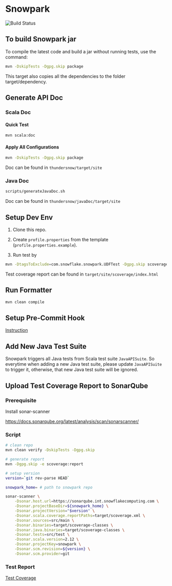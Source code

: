 # Snowpark

![Build Status](https://github.com/snowflakedb/thundersnow/workflows/precommit%20test/badge.svg)

## To build Snowpark jar
To compile the latest code and build a jar without running tests, use the command:

```bash 
mvn -DskipTests -Dgpg.skip package
```
This target also copies all the dependencies to the folder target/dependency.

## Generate API Doc
### Scala Doc
#### Quick Test
```bash
mvn scala:doc
```

#### Apply All Configurations
```bash
mvn -DskipTests -Dgpg.skip package
```

Doc can be found in `thundersnow/target/site`

### Java Doc

```bash
scripts/generateJavaDoc.sh
```

Doc can be found in `thundersnow/javaDoc/target/site`

## Setup Dev Env

1. Clone this repo.

2. Create `profile.properties` from the template (`profile.properties.example`).

3. Run test by 

```bash 
mvn -DtagsToExclude=com.snowflake.snowpark.UDFTest -Dgpg.skip scoverage:report
```

Test coverage report can be found in `target/site/scoverage/index.html`

## Run Formatter

```bash
mvn clean compile
```

## Setup Pre-Commit Hook

[Instruction](https://snowflakecomputing.atlassian.net/wiki/spaces/CLO/pages/1212940297/Pre-Commit+Secret+Scanning+Instructions#How-to-Enable-Pre-Commit-Secret-Scanning-Locally)

## Add New Java Test Suite

Snowpark triggers all Java tests from Scala test suite `JavaAPISuite`. 
So everytime when adding a new Java test suite, please update `JavaAPISuite` to trigger it,
otherwise, that new Java test suite will be ignored.

## Upload Test Coverage Report to SonarQube

### Prerequisite
Install sonar-scanner

https://docs.sonarqube.org/latest/analysis/scan/sonarscanner/

### Script

```bash
# clean repo
mvn clean verify -DskipTests -Dgpg.skip

# generate report
mvn -Dgpg.skip -e scoverage:report

# setup version
version=`git rev-parse HEAD`

snowpark_home= # path to snowpark repo 

sonar-scanner \
    -Dsonar.host.url=https://sonarqube.int.snowflakecomputing.com \
    -Dsonar.projectBaseDir=${snowpark_home} \
    -Dsonar.projectVersion="$version" \
    -Dsonar.scala.coverage.reportPaths=target/scoverage.xml \
    -Dsonar.sources=src/main \
    -Dsonar.binaries=target/scoverage-classes \
    -Dsonar.java.binaries=target/scoverage-classes \
    -Dsonar.tests=src/test \
    -Dsonar.scala.version=2.12 \
    -Dsonar.projectKey=snowpark \
    -Dsonar.scm.revision=${version} \
    -Dsonar.scm.provider=git
```

### Test Report

[Test Coverage](https://sonarqube.int.snowflakecomputing.com/dashboard?id=snowpark)